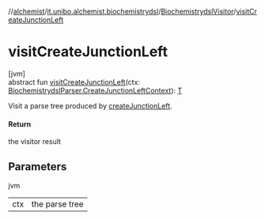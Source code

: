 //[alchemist](../../../index.md)/[it.unibo.alchemist.biochemistrydsl](../index.md)/[BiochemistrydslVisitor](index.md)/[visitCreateJunctionLeft](visit-create-junction-left.md)

# visitCreateJunctionLeft

[jvm]\
abstract fun [visitCreateJunctionLeft](visit-create-junction-left.md)(ctx: [BiochemistrydslParser.CreateJunctionLeftContext](../-biochemistrydsl-parser/-create-junction-left-context/index.md)): [T](../../it.unibo.alchemist.model.implementations.conditions/-neighborhood-present/index.md)

Visit a parse tree produced by [createJunctionLeft](../-biochemistrydsl-parser/create-junction-left.md).

#### Return

the visitor result

## Parameters

jvm

| | |
|---|---|
| ctx | the parse tree |

